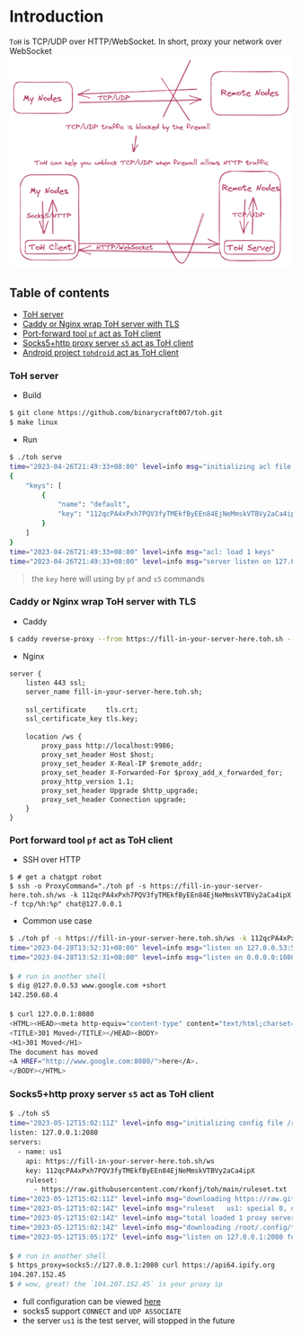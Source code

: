 # Introduction
`ToH` is TCP/UDP over HTTP/WebSocket. In short, proxy your network over WebSocket
![connect to refused nodes](overview.png)
## Table of contents
- [ToH server](#toh-server)
- [Caddy or Nginx wrap ToH server with TLS](#caddy-or-nginx-wrap-toh-server-with-tls)
- [Port-forward tool `pf` act as ToH client](#port-forward-tool-pf-act-as-toh-client)
- [Socks5+http proxy server `s5` act as ToH client](#socks5http-proxy-server-s5-act-as-toh-client)
- [Android project `tohdroid` act as ToH client](#android-project-tohdroid-act-as-toh-client)

### ToH server
- Build
```sh
$ git clone https://github.com/binarycraft007/toh.git
$ make linux
```

- Run
```sh
$ ./toh serve
time="2023-04-26T21:49:33+08:00" level=info msg="initializing acl file acl.json"
{
    "keys": [
        {
            "name": "default",
            "key": "112qcPA4xPxh7PQV3fyTMEkfByEEn84EjNeMmskVTBVy2aCa4ipX"
        }
    ]
}
time="2023-04-26T21:49:33+08:00" level=info msg="acl: load 1 keys"
time="2023-04-26T21:49:33+08:00" level=info msg="server listen on 127.0.0.1:9986 now"
```
> the `key` here will using by `pf` and `s5` commands

### Caddy or Nginx wrap ToH server with TLS
- Caddy
```sh
$ caddy reverse-proxy --from https://fill-in-your-server-here.toh.sh --to localhost:9986
```

- Nginx
```
server {
	listen 443 ssl;
	server_name fill-in-your-server-here.toh.sh;

	ssl_certificate     tls.crt;
	ssl_certificate_key tls.key;

	location /ws {
		proxy_pass http://localhost:9986;
		proxy_set_header Host $host;
		proxy_set_header X-Real-IP $remote_addr;
		proxy_set_header X-Forwarded-For $proxy_add_x_forwarded_for;
		proxy_http_version 1.1;
		proxy_set_header Upgrade $http_upgrade;
		proxy_set_header Connection upgrade;
	}
}
```
### Port forward tool `pf` act as ToH client
- SSH over HTTP
```
$ # get a chatgpt robot
$ ssh -o ProxyCommand="./toh pf -s https://fill-in-your-server-here.toh.sh/ws -k 112qcPA4xPxh7PQV3fyTMEkfByEEn84EjNeMmskVTBVy2aCa4ipX -f tcp/%h:%p" chat@127.0.0.1
```
- Common use case
```sh
$ ./toh pf -s https://fill-in-your-server-here.toh.sh/ws -k 112qcPA4xPxh7PQV3fyTMEkfByEEn84EjNeMmskVTBVy2aCa4ipX -f udp/127.0.0.53:53/8.8.8.8:53 -f tcp/0.0.0.0:1080/google.com:80
time="2023-04-28T13:52:31+08:00" level=info msg="listen on 127.0.0.53:53 for udp://8.8.8.8:53 now"
time="2023-04-28T13:52:31+08:00" level=info msg="listen on 0.0.0.0:1080 for tcp://google.com:80 now"

$ # run in another shell
$ dig @127.0.0.53 www.google.com +short
142.250.68.4

$ curl 127.0.0.1:8080
<HTML><HEAD><meta http-equiv="content-type" content="text/html;charset=utf-8">
<TITLE>301 Moved</TITLE></HEAD><BODY>
<H1>301 Moved</H1>
The document has moved
<A HREF="http://www.google.com:8080/">here</A>.
</BODY></HTML>
```

### Socks5+http proxy server `s5` act as ToH client
```sh
$ ./toh s5
time="2023-05-12T15:02:11Z" level=info msg="initializing config file /root/.config/toh/socks5.yml"
listen: 127.0.0.1:2080
servers:
  - name: us1
    api: https://fill-in-your-server-here.toh.sh/ws
    key: 112qcPA4xPxh7PQV3fyTMEkfByEEn84EjNeMmskVTBVy2aCa4ipX
    ruleset:
      - https://raw.githubusercontent.com/rkonfj/toh/main/ruleset.txt
time="2023-05-12T15:02:11Z" level=info msg="downloading https://raw.githubusercontent.com/rkonfj/toh/main/ruleset.txt"
time="2023-05-12T15:02:14Z" level=info msg="ruleset   us1: special 0, direct 0, wildcard 21"
time="2023-05-12T15:02:14Z" level=info msg="total loaded 1 proxy servers and 0 groups"
time="2023-05-12T15:02:14Z" level=info msg="downloading /root/.config/toh/country.mmdb (this can take up to 5m0s)"
time="2023-05-12T15:05:17Z" level=info msg="listen on 127.0.0.1:2080 for socks5+http now"

$ # run in another shell
$ https_proxy=socks5://127.0.0.1:2080 curl https://api64.ipify.org
104.207.152.45
$ # wow, great! the `104.207.152.45` is your proxy ip
```
- full configuration can be viewed [here](https://github.com/binarycraft007/toh/blob/main/cmd/s5/server/config.go)  
- socks5 support `CONNECT` and `UDP ASSOCIATE`
- the server `us1` is the test server, will stopped in the future
